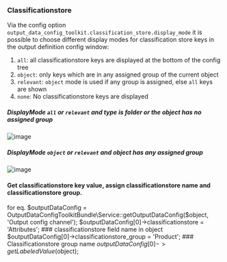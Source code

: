 ### Classificationstore
Via the config option `output_data_config_toolkit.classification_store.display_mode` it is possible to choose 
different display modes for classification store keys in the output definition config window:
1. `all`: all classificationstore keys are displayed at the bottom of the config tree
2. `object`: only keys which are in any assigned group of the current object
3. `relevant`: `object` mode is used if any group is assigned, else `all` keys are shown
4. `none`: No classificationstore keys are displayed

##### DisplayMode `all` or `relevant` and type is folder or the object has no assigned group
![image](img/classification_all.jpg)

##### DisplayMode `object` or `relevant` and object has any assigned group
![image](img/classification_relevant.jpg)

#### Get classificationstore key value, assign classificationstore name and classificationstore group.
for eq. 
    $outputDataConfig = OutputDataConfigToolkitBundle\Service::getOutputDataConfig($object, 'Output config channel');
    $outputDataConfig[0]->classificationstore = 'Attributes';     ### classificationstore field name in object 
    $outputDataConfig[0]->classificationstore_group = 'Product';  ### Classificationstore group name
    $outputDataConfig[0]->getLabeledValue($object);
